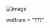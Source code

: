 ![image](https://user-images.githubusercontent.com/89276595/189285741-3543268f-0014-42a9-b306-147c47563ca4.png)


 wolfram = "???"
  
